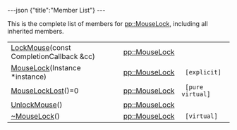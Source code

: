 ---json {"title":"Member List"} ---

This is the complete list of members for <a href="/docs/native-client/pepper_beta/cpp/classpp_1_1_mouse_lock/" class="el">pp::MouseLock</a>, including all inherited members.

<table><tbody><tr class="odd"><td><a href="/docs/native-client/pepper_beta/cpp/classpp_1_1_mouse_lock#ad17ce49daa092ec8ec6ca56aebf5b2cc" class="el">LockMouse</a>(const CompletionCallback &amp;cc)</td><td><a href="/docs/native-client/pepper_beta/cpp/classpp_1_1_mouse_lock/" class="el">pp::MouseLock</a></td><td></td></tr><tr class="even"><td><a href="/docs/native-client/pepper_beta/cpp/classpp_1_1_mouse_lock#a2c304f04bbcca852cfff575595de291f" class="el">MouseLock</a>(Instance *instance)</td><td><a href="/docs/native-client/pepper_beta/cpp/classpp_1_1_mouse_lock/" class="el">pp::MouseLock</a></td><td><code> [explicit]</code></td></tr><tr class="odd"><td><a href="/docs/native-client/pepper_beta/cpp/classpp_1_1_mouse_lock#a325767b75e132ae0c1ca7d4776f5d05c" class="el">MouseLockLost</a>()=0</td><td><a href="/docs/native-client/pepper_beta/cpp/classpp_1_1_mouse_lock/" class="el">pp::MouseLock</a></td><td><code> [pure virtual]</code></td></tr><tr class="even"><td><a href="/docs/native-client/pepper_beta/cpp/classpp_1_1_mouse_lock#ad896ad4a23395cc6735930437bfb92e6" class="el">UnlockMouse</a>()</td><td><a href="/docs/native-client/pepper_beta/cpp/classpp_1_1_mouse_lock/" class="el">pp::MouseLock</a></td><td></td></tr><tr class="odd"><td><a href="/docs/native-client/pepper_beta/cpp/classpp_1_1_mouse_lock#a2ac121eb177f22d69c46066d979e06a8" class="el">~MouseLock</a>()</td><td><a href="/docs/native-client/pepper_beta/cpp/classpp_1_1_mouse_lock/" class="el">pp::MouseLock</a></td><td><code> [virtual]</code></td></tr></tbody></table>
